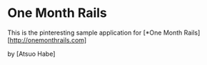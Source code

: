# One Month Rails

This is the pinteresting sample application for
[*One Month Rails][http://onemonthrails.com]

by [Atsuo Habe]